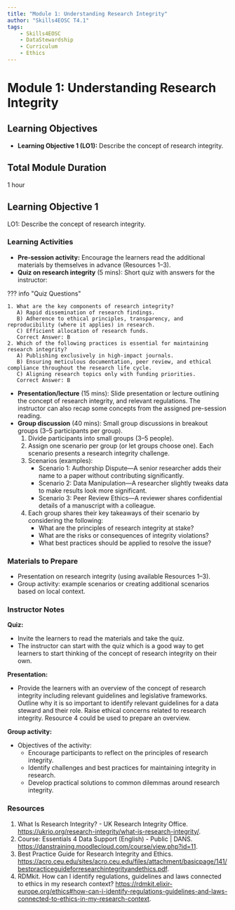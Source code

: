```yaml
---
title: "Module 1: Understanding Research Integrity"
author: "Skills4EOSC T4.1"
tags:
    - Skills4EOSC
    - DataStewardship
    - Curriculum
    - Ethics
---
```


# Module 1: Understanding Research Integrity


## Learning Objectives

- **Learning Objective 1 (LO1):** Describe the concept of research integrity.


## Total Module Duration

1 hour


## Learning Objective 1

LO1: Describe the concept of research integrity.


### Learning Activities

- **Pre-session activity:** Encourage the learners read the additional materials by themselves in advance (Resources&nbsp;1&ndash;3).
- **Quiz on research integrity** (5&nbsp;mins): Short quiz with answers for the instructor:

??? info "Quiz Questions"

    1. What are the key components of research integrity?  
       A) Rapid dissemination of research findings.  
       B) Adherence to ethical principles, transparency, and reproducibility (where it applies) in research.  
       C) Efficient allocation of research funds.  
       Correct Answer: B
    2. Which of the following practices is essential for maintaining research integrity?  
       A) Publishing exclusively in high-impact journals.  
       B) Ensuring meticulous documentation, peer review, and ethical compliance throughout the research life cycle.  
       C) Aligning research topics only with funding priorities.  
       Correct Answer: B

- **Presentation/lecture** (15&nbsp;mins): Slide presentation or lecture outlining the concept of research integrity, and relevant regulations. The instructor can also recap some concepts from the assigned pre-session reading.
- **Group discussion** (40&nbsp;mins): Small group discussions in breakout groups (3&ndash;5 participants per group).
    1. Divide participants into small groups (3&ndash;5 people).
    2. Assign one scenario per group (or let groups choose one). Each scenario presents a research integrity challenge.
    3. Scenarios (examples):
        - Scenario 1: Authorship Dispute&mdash;A senior researcher adds their name to a paper without contributing significantly.
        - Scenario 2: Data Manipulation&mdash;A researcher slightly tweaks data to make results look more significant.
        - Scenario 3: Peer Review Ethics&mdash;A reviewer shares confidential details of a manuscript with a colleague.
    4. Each group shares their key takeaways of their scenario by considering the following:
        - What are the principles of research integrity at stake?
        - What are the risks or consequences of integrity violations?
        - What best practices should be applied to resolve the issue?


### Materials to Prepare

- Presentation on research integrity (using available Resources&nbsp;1&ndash;3).
- Group activity: example scenarios or creating additional scenarios based on local context.


### Instructor Notes

**Quiz:**

- Invite the learners to read the materials and take the quiz.
- The instructor can start with the quiz which is a good way to get learners to start thinking of the concept of research integrity on their own.

**Presentation:**

- Provide the learners with an overview of the concept of research integrity including relevant guidelines and legislative frameworks. Outline why it is so important to identify relevant guidelines for a data steward and their role. Raise ethical concerns related to research integrity. Resource&nbsp;4 could be used to prepare an overview.

**Group activity:**

- Objectives of the activity:
    - Encourage participants to reflect on the principles of research integrity.
    - Identify challenges and best practices for maintaining integrity in research.
    - Develop practical solutions to common dilemmas around research integrity.


### Resources

1. What Is Research Integrity? - UK Research Integrity Office. <https://ukrio.org/research-integrity/what-is-research-integrity/>.
2. Course: Essentials 4 Data Support (English) - Public | DANS. <https://danstraining.moodlecloud.com/course/view.php?id=11>.
3. Best Practice Guide for Research Integrity and Ethics. <https://acro.ceu.edu/sites/acro.ceu.edu/files/attachment/basicpage/141/bestpracticeguideforresearchintegrityandethics.pdf>.
4. RDMkit. How can I identify regulations, guidelines and laws connected to ethics in my research context? <https://rdmkit.elixir-europe.org/ethics#how-can-i-identify-regulations-guidelines-and-laws-connected-to-ethics-in-my-research-context>.
